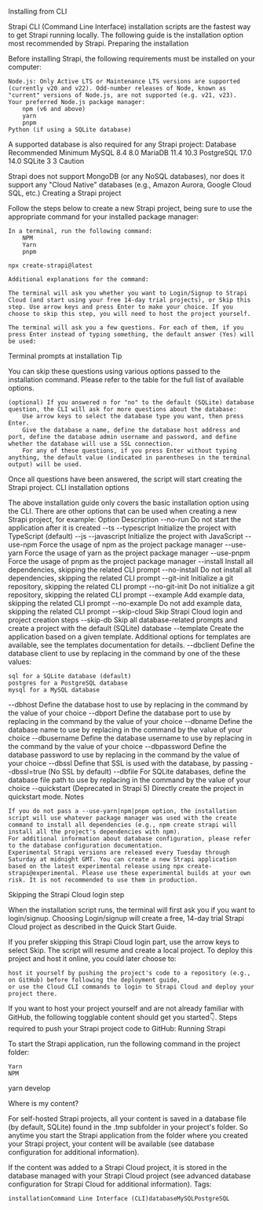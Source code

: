 Installing from CLI

Strapi CLI (Command Line Interface) installation scripts are the fastest way to get Strapi running locally. The following guide is the installation option most recommended by Strapi.
Preparing the installation

Before installing Strapi, the following requirements must be installed on your computer:

    Node.js: Only Active LTS or Maintenance LTS versions are supported (currently v20 and v22). Odd-number releases of Node, known as "current" versions of Node.js, are not supported (e.g. v21, v23).
    Your preferred Node.js package manager:
        npm (v6 and above)
        yarn
        pnpm
    Python (if using a SQLite database)

A supported database is also required for any Strapi project:
Database	Recommended	Minimum
MySQL	8.4	8.0
MariaDB	11.4	10.3
PostgreSQL	17.0	14.0
SQLite	3	3
Caution

Strapi does not support MongoDB (or any NoSQL databases), nor does it support any "Cloud Native" databases (e.g., Amazon Aurora, Google Cloud SQL, etc.)
Creating a Strapi project

Follow the steps below to create a new Strapi project, being sure to use the appropriate command for your installed package manager:

    In a terminal, run the following command:
        NPM
        Yarn
        pnpm

    npx create-strapi@latest

    Additional explanations for the command:

    The terminal will ask you whether you want to Login/Signup to Strapi Cloud (and start using your free 14-day trial projects), or Skip this step. Use arrow keys and press Enter to make your choice. If you choose to skip this step, you will need to host the project yourself.

    The terminal will ask you a few questions. For each of them, if you press Enter instead of typing something, the default answer (Yes) will be used:

Terminal prompts at installation
Tip

You can skip these questions using various options passed to the installation command. Please refer to the table for the full list of available options.

    (optional) If you answered n for "no" to the default (SQLite) database question, the CLI will ask for more questions about the database:
        Use arrow keys to select the database type you want, then press Enter.
        Give the database a name, define the database host address and port, define the database admin username and password, and define whether the database will use a SSL connection.
        For any of these questions, if you press Enter without typing anything, the default value (indicated in parentheses in the terminal output) will be used.

Once all questions have been answered, the script will start creating the Strapi project.
CLI installation options

The above installation guide only covers the basic installation option using the CLI. There are other options that can be used when creating a new Strapi project, for example:
Option	Description
--no-run	Do not start the application after it is created
--ts
--typescript	Initialize the project with TypeScript (default)
--js
--javascript	Initialize the project with JavaScript
--use-npm	Force the usage of npm as the project package manager
--use-yarn	Force the usage of yarn as the project package manager
--use-pnpm	Force the usage of pnpm as the project package manager
--install	Install all dependencies, skipping the related CLI prompt
--no-install	Do not install all dependencies, skipping the related CLI prompt
--git-init	Initialize a git repository, skipping the related CLI prompt
--no-git-init	Do not initialize a git repository, skipping the related CLI prompt
--example	Add example data, skipping the related CLI prompt
--no-example	Do not add example data, skipping the related CLI prompt
--skip-cloud	Skip Strapi Cloud login and project creation steps
--skip-db	Skip all database-related prompts and create a project with the default (SQLite) database
--template <template-name-or-url>	Create the application based on a given template.
Additional options for templates are available, see the templates documentation for details.
--dbclient <dbclient>	Define the database client to use by replacing <dbclient> in the command by one of the these values:

    sql for a SQLite database (default)
    postgres for a PostgreSQL database
    mysql for a MySQL database

--dbhost <dbhost>	Define the database host to use by replacing <dbhost> in the command by the value of your choice
--dbport <dbport>	Define the database port to use by replacing <dbport> in the command by the value of your choice
--dbname <dbname>	Define the database name to use by replacing <dbname> in the command by the value of your choice
--dbusername <dbusername>	Define the database username to use by replacing <dbusername> in the command by the value of your choice
--dbpassword <dbpassword>	Define the database password to use by replacing <dbpassword> in the command by the value of your choice
--dbssl <dbssl>	Define that SSL is used with the database, by passing --dbssl=true (No SSL by default)
--dbfile <dbfile>	For SQLite databases, define the database file path to use by replacing <dbclient> in the command by the value of your choice
--quickstart	(Deprecated in Strapi 5)
Directly create the project in quickstart mode.
Notes

    If you do not pass a --use-yarn|npm|pnpm option, the installation script will use whatever package manager was used with the create command to install all dependencies (e.g., npm create strapi will install all the project's dependencies with npm).
    For additional information about database configuration, please refer to the database configuration documentation.
    Experimental Strapi versions are released every Tuesday through Saturday at midnight GMT. You can create a new Strapi application based on the latest experimental release using npx create-strapi@experimental. Please use these experimental builds at your own risk. It is not recommended to use them in production.

Skipping the Strapi Cloud login step

When the installation script runs, the terminal will first ask you if you want to login/signup. Choosing Login/signup will create a free, 14-day trial Strapi Cloud project as described in the Quick Start Guide.

If you prefer skipping this Strapi Cloud login part, use the arrow keys to select Skip. The script will resume and create a local project. To deploy this project and host it online, you could later choose to:

    host it yourself by pushing the project's code to a repository (e.g., on GitHub) before following the deployment guide,
    or use the Cloud CLI commands to login to Strapi Cloud and deploy your project there.

If you want to host your project yourself and are not already familiar with GitHub, the following togglable content should get you started👇.
Steps required to push your Strapi project code to GitHub:
Running Strapi

To start the Strapi application, run the following command in the project folder:

    Yarn
    NPM

yarn develop

Where is my content?

For self-hosted Strapi projects, all your content is saved in a database file (by default, SQLite) found in the .tmp subfolder in your project's folder. So anytime you start the Strapi application from the folder where you created your Strapi project, your content will be available (see database configuration for additional information).

If the content was added to a Strapi Cloud project, it is stored in the database managed with your Strapi Cloud project (see advanced database configuration for Strapi Cloud for additional information).
Tags:

    installationCommand Line Interface (CLI)databaseMySQLPostgreSQL